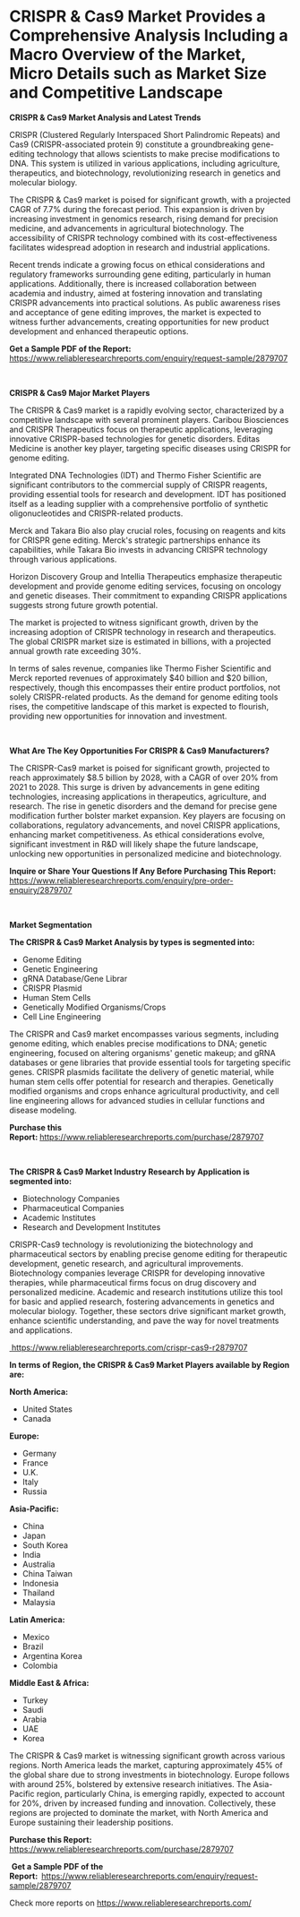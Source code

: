 <p><h1>CRISPR & Cas9 Market Provides a Comprehensive Analysis Including a Macro Overview of the Market, Micro Details such as Market Size and Competitive Landscape</h1></p><p><strong>CRISPR & Cas9 Market Analysis and Latest Trends</strong></p>
<p><p>CRISPR (Clustered Regularly Interspaced Short Palindromic Repeats) and Cas9 (CRISPR-associated protein 9) constitute a groundbreaking gene-editing technology that allows scientists to make precise modifications to DNA. This system is utilized in various applications, including agriculture, therapeutics, and biotechnology, revolutionizing research in genetics and molecular biology.</p><p>The CRISPR & Cas9 market is poised for significant growth, with a projected CAGR of 7.7% during the forecast period. This expansion is driven by increasing investment in genomics research, rising demand for precision medicine, and advancements in agricultural biotechnology. The accessibility of CRISPR technology combined with its cost-effectiveness facilitates widespread adoption in research and industrial applications.</p><p>Recent trends indicate a growing focus on ethical considerations and regulatory frameworks surrounding gene editing, particularly in human applications. Additionally, there is increased collaboration between academia and industry, aimed at fostering innovation and translating CRISPR advancements into practical solutions. As public awareness rises and acceptance of gene editing improves, the market is expected to witness further advancements, creating opportunities for new product development and enhanced therapeutic options.</p></p>
<p><strong>Get a Sample PDF of the Report:&nbsp;</strong> <a href="https://www.reliableresearchreports.com/enquiry/request-sample/2879707?utm_campaign=3260&utm_medium=2&utm_source=Github&utm_content=ia&utm_term=12032025&utm_id=crispr-cas9">https://www.reliableresearchreports.com/enquiry/request-sample/2879707</a></p>
<p>&nbsp;</p>
<p><strong>CRISPR & Cas9 Major Market Players</strong></p>
<p><p>The CRISPR & Cas9 market is a rapidly evolving sector, characterized by a competitive landscape with several prominent players. Caribou Biosciences and CRISPR Therapeutics focus on therapeutic applications, leveraging innovative CRISPR-based technologies for genetic disorders. Editas Medicine is another key player, targeting specific diseases using CRISPR for genome editing.</p><p>Integrated DNA Technologies (IDT) and Thermo Fisher Scientific are significant contributors to the commercial supply of CRISPR reagents, providing essential tools for research and development. IDT has positioned itself as a leading supplier with a comprehensive portfolio of synthetic oligonucleotides and CRISPR-related products. </p><p>Merck and Takara Bio also play crucial roles, focusing on reagents and kits for CRISPR gene editing. Merck's strategic partnerships enhance its capabilities, while Takara Bio invests in advancing CRISPR technology through various applications.</p><p>Horizon Discovery Group and Intellia Therapeutics emphasize therapeutic development and provide genome editing services, focusing on oncology and genetic diseases. Their commitment to expanding CRISPR applications suggests strong future growth potential.</p><p>The market is projected to witness significant growth, driven by the increasing adoption of CRISPR technology in research and therapeutics. The global CRISPR market size is estimated in billions, with a projected annual growth rate exceeding 30%.</p><p>In terms of sales revenue, companies like Thermo Fisher Scientific and Merck reported revenues of approximately $40 billion and $20 billion, respectively, though this encompasses their entire product portfolios, not solely CRISPR-related products. As the demand for genome editing tools rises, the competitive landscape of this market is expected to flourish, providing new opportunities for innovation and investment.</p></p>
<p>&nbsp;</p>
<p><strong>What Are The Key Opportunities For CRISPR & Cas9 Manufacturers?</strong></p>
<p><p>The CRISPR-Cas9 market is poised for significant growth, projected to reach approximately $8.5 billion by 2028, with a CAGR of over 20% from 2021 to 2028. This surge is driven by advancements in gene editing technologies, increasing applications in therapeutics, agriculture, and research. The rise in genetic disorders and the demand for precise gene modification further bolster market expansion. Key players are focusing on collaborations, regulatory advancements, and novel CRISPR applications, enhancing market competitiveness. As ethical considerations evolve, significant investment in R&D will likely shape the future landscape, unlocking new opportunities in personalized medicine and biotechnology.</p></p>
<p><strong>Inquire or Share Your Questions If Any Before Purchasing This Report:</strong> <a href="https://www.reliableresearchreports.com/enquiry/pre-order-enquiry/2879707?utm_campaign=3260&utm_medium=2&utm_source=Github&utm_content=ia&utm_term=12032025&utm_id=crispr-cas9">https://www.reliableresearchreports.com/enquiry/pre-order-enquiry/2879707</a></p>
<p>&nbsp;</p>
<p><strong>Market Segmentation</strong></p>
<p><strong>The CRISPR & Cas9 Market Analysis by types is segmented into:</strong></p>
<p><ul><li>Genome Editing</li><li>Genetic Engineering</li><li>gRNA Database/Gene Librar</li><li>CRISPR Plasmid</li><li>Human Stem Cells</li><li>Genetically Modified Organisms/Crops</li><li>Cell Line Engineering</li></ul></p>
<p><p>The CRISPR and Cas9 market encompasses various segments, including genome editing, which enables precise modifications to DNA; genetic engineering, focused on altering organisms' genetic makeup; and gRNA databases or gene libraries that provide essential tools for targeting specific genes. CRISPR plasmids facilitate the delivery of genetic material, while human stem cells offer potential for research and therapies. Genetically modified organisms and crops enhance agricultural productivity, and cell line engineering allows for advanced studies in cellular functions and disease modeling.</p></p>
<p><strong>Purchase this Report:&nbsp;</strong><a href="https://www.reliableresearchreports.com/purchase/2879707?utm_campaign=3260&utm_medium=2&utm_source=Github&utm_content=ia&utm_term=12032025&utm_id=crispr-cas9">https://www.reliableresearchreports.com/purchase/2879707</a></p>
<p>&nbsp;</p>
<p><strong>The CRISPR & Cas9 Market Industry Research by Application is segmented into:</strong></p>
<p><ul><li>Biotechnology Companies</li><li>Pharmaceutical Companies</li><li>Academic Institutes</li><li>Research and Development Institutes</li></ul></p>
<p><p>CRISPR-Cas9 technology is revolutionizing the biotechnology and pharmaceutical sectors by enabling precise genome editing for therapeutic development, genetic research, and agricultural improvements. Biotechnology companies leverage CRISPR for developing innovative therapies, while pharmaceutical firms focus on drug discovery and personalized medicine. Academic and research institutions utilize this tool for basic and applied research, fostering advancements in genetics and molecular biology. Together, these sectors drive significant market growth, enhance scientific understanding, and pave the way for novel treatments and applications.</p></p>
<p><a href="https://www.reliableresearchreports.com/crispr-cas9-r2879707?utm_campaign=3260&utm_medium=2&utm_source=Github&utm_content=ia&utm_term=12032025&utm_id=crispr-cas9">&nbsp;https://www.reliableresearchreports.com/crispr-cas9-r2879707</a></p>
<p><strong>In terms of Region, the CRISPR & Cas9 Market Players available by Region are:</strong></p>
<p>
    <p> <strong> North America: </strong>
        <ul>
            <li>United States</li>
            <li>Canada</li>
        </ul>
        </p> 
    <p> <strong> Europe: </strong>
        <ul>
            <li>Germany</li>
            <li>France</li>
            <li>U.K.</li>
            <li>Italy</li>
            <li>Russia</li>
        </ul>
        </p> 
    <p> <strong> Asia-Pacific: </strong>
        <ul>
            <li>China</li>
            <li>Japan</li>
            <li>South Korea</li>
            <li>India</li>
            <li>Australia</li>
            <li>China Taiwan</li>
            <li>Indonesia</li>
            <li>Thailand</li>
            <li>Malaysia</li>
        </ul>
        </p> 
    <p> <strong> Latin America: </strong>
        <ul>
            <li>Mexico</li>
            <li>Brazil</li>
            <li>Argentina Korea</li>
            <li>Colombia</li>
        </ul>
        </p> 
    <p> <strong> Middle East & Africa: </strong>
        <ul>
            <li>Turkey</li>
            <li>Saudi</li>
            <li>Arabia</li>
            <li>UAE</li>
            <li>Korea</li>
        </ul>
    </p>
    </p>
<p><p>The CRISPR & Cas9 market is witnessing significant growth across various regions. North America leads the market, capturing approximately 45% of the global share due to strong investments in biotechnology. Europe follows with around 25%, bolstered by extensive research initiatives. The Asia-Pacific region, particularly China, is emerging rapidly, expected to account for 20%, driven by increased funding and innovation. Collectively, these regions are projected to dominate the market, with North America and Europe sustaining their leadership positions.</p></p>
<p><strong>Purchase this Report: </strong><a href="https://www.reliableresearchreports.com/purchase/2879707?utm_campaign=3260&utm_medium=2&utm_source=Github&utm_content=ia&utm_term=12032025&utm_id=crispr-cas9">https://www.reliableresearchreports.com/purchase/2879707</a></p>
<p>&nbsp;<strong>Get a Sample PDF of the Report:&nbsp;&nbsp;</strong><a href="https://www.reliableresearchreports.com/enquiry/request-sample/2879707?utm_campaign=3260&utm_medium=2&utm_source=Github&utm_content=ia&utm_term=12032025&utm_id=crispr-cas9">https://www.reliableresearchreports.com/enquiry/request-sample/2879707</a></p>
<p><strong></strong></p>
<p>Check more reports on <a href="https://www.reliableresearchreports.com/?utm_campaign=3260&utm_medium=2&utm_source=Github&utm_content=ia&utm_term=12032025&utm_id=crispr-cas9">https://www.reliableresearchreports.com/</a></p>